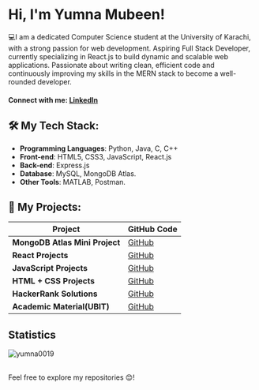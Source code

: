 # Hi, I'm Yumna Mubeen! 

💻I am a dedicated Computer Science student at the University of Karachi, with a strong passion for web development. Aspiring Full Stack Developer, currently specializing in React.js to build dynamic and scalable web applications. Passionate about writing clean, efficient code and continuously improving my skills in the MERN stack to become a well-rounded developer.

#### Connect with me: [LinkedIn](https://www.linkedin.com/in/yumna-mubeen-b0893a237)
 
## 🛠️ My Tech Stack:

- **Programming Languages**: Python, Java, C, C++
- **Front-end**: HTML5, CSS3, JavaScript, React.js
- **Back-end**: Express.js
- **Database**: MySQL, MongoDB Atlas.
- **Other Tools**: MATLAB, Postman.

## 📂 My Projects:

| **Project**                       | **GitHub Code**                                         |
|-----------------------------------|---------------------------------------------------------|
| **MongoDB Atlas Mini Project**                | [GitHub](https://github.com/Yumna0019/Mongo_Auth_App) |
| **React Projects**                | [GitHub](https://github.com/Yumna0019/React_Projects) |
| **JavaScript Projects**                    | [GitHub](https://github.com/Yumna0019/JavaScript_Projects) |
| **HTML + CSS Projects**                    | [GitHub](https://github.com/Yumna0019/HTML-CSS_Projects) |
| **HackerRank Solutions**                           | [GitHub](https://github.com/Yumna0019/HackerRank) |
| **Academic Material(UBIT)**  | [GitHub](https://github.com/Yumna0019/Academic-Material-UBIT) |

<!--| **Data Structures and Algorithms (DSA)** | [GitHub](https://github.com/Yumna0019/DSA) |-->


## Statistics

<p><img align="center" src="https://github-readme-stats.vercel.app/api/top-langs?username=yumna0019&show_icons=true&locale=en&layout=compact&theme=dark" alt="yumna0019" /></p>

<!--<p><img align="center" src="https://github-readme-streak-stats.herokuapp.com/?user=yumna0019&theme=dark" alt="yumna0019" /></p>-->

<!--<p>&nbsp;<img align="center" src="https://github-readme-stats.vercel.app/api?username=yumna0019&show_icons=true&locale=en&theme=dark" alt="yumna0019" /></p>-->

<br>
<!-- --- --> 
Feel free to explore my repositories 😊!

